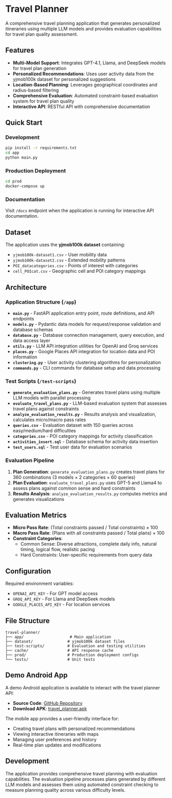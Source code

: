 # Travel Planner

A comprehensive travel planning application that generates personalized itineraries using multiple LLM models and provides evaluation capabilities for travel plan quality assessment.

## Features

- **Multi-Model Support**: Integrates GPT-4.1, Llama, and DeepSeek models for travel plan generation
- **Personalized Recommendations**: Uses user activity data from the yjmob100k dataset for personalized suggestions
- **Location-Based Planning**: Leverages geographical coordinates and radius-based filtering
- **Comprehensive Evaluation**: Automated constraint-based evaluation system for travel plan quality
- **Interactive API**: RESTful API with comprehensive documentation

## Quick Start

### Development
```bash
pip install -r requirements.txt
cd app
python main.py
```

### Production Deployment
```bash
cd prod
docker-compose up
```

### Documentation
Visit `/docs` endpoint when the application is running for interactive API documentation.

## Dataset

The application uses the **yjmob100k dataset** containing:
- `yjmob100k-dataset1.csv` - User mobility data
- `yjmob100k-dataset2.csv` - Extended mobility patterns  
- `POI_datacategories.csv` - Points of interest with categories
- `cell_POIcat.csv` - Geographic cell and POI category mappings

## Architecture

### Application Structure (`/app`)

- **`main.py`** - FastAPI application entry point, route definitions, and API endpoints
- **`models.py`** - Pydantic data models for request/response validation and database schemas
- **`database.py`** - Database connection management, query execution, and data access layer
- **`utils.py`** - LLM API integration utilities for OpenAI and Groq services
- **`places.py`** - Google Places API integration for location data and POI information
- **`clustering.py`** - User activity clustering algorithms for personalization
- **`commands.py`** - CLI commands for database setup and data processing

### Test Scripts (`/test-scripts`)

- **`generate_evaluation_plans.py`** - Generates travel plans using multiple LLM models with parallel processing
- **`evaluate_travel_plans.py`** - LLM-based evaluation system that assesses travel plans against constraints
- **`analyze_evaluation_results.py`** - Results analysis and visualization, calculates micro/macro pass rates
- **`queries.csv`** - Evaluation dataset with 150 queries across easy/medium/hard difficulties
- **`categories.csv`** - POI category mappings for activity classification
- **`activities_insert.sql`** - Database schema for activity data insertion
- **`test_users.sql`** - Test user data for evaluation scenarios

### Evaluation Pipeline

1. **Plan Generation**: `generate_evaluation_plans.py` creates travel plans for 360 combinations (3 models × 2 categories × 60 queries)
2. **Plan Evaluation**: `evaluate_travel_plans.py` uses GPT-5 and Llama4 to assess plans against common sense and hard constraints
3. **Results Analysis**: `analyze_evaluation_results.py` computes metrics and generates visualizations

## Evaluation Metrics

- **Micro Pass Rate**: (Total constraints passed / Total constraints) × 100
- **Macro Pass Rate**: (Plans with all constraints passed / Total plans) × 100
- **Constraint Categories**:
  - Common Sense: Diverse attractions, complete daily info, natural timing, logical flow, realistic pacing
  - Hard Constraints: User-specific requirements from query data

## Configuration

Required environment variables:
- `OPENAI_API_KEY` - For GPT model access
- `GROQ_API_KEY` - For Llama and DeepSeek models
- `GOOGLE_PLACES_API_KEY` - For location services

## File Structure

```
travel-planner/
├── app/                    # Main application
├── dataset/               # yjmob100k dataset files
├── test-scripts/          # Evaluation and testing utilities
├── cache/                 # API response cache
├── prod/                  # Production deployment configs
└── tests/                 # Unit tests
```

## Demo Android App

A demo Android application is available to interact with the travel planner API:

- **Source Code**: [GitHub Repository](https://github.com/hasaansworld/travel-planner-app)
- **Download APK**: [travel_planner.apk](/travel_planner.apk)

The mobile app provides a user-friendly interface for:
- Creating travel plans with personalized recommendations
- Viewing interactive itineraries with maps
- Managing user preferences and history
- Real-time plan updates and modifications

## Development

The application provides comprehensive travel planning with evaluation capabilities. The evaluation pipeline processes plans generated by different LLM models and assesses them using automated constraint checking to measure planning quality across various difficulty levels.